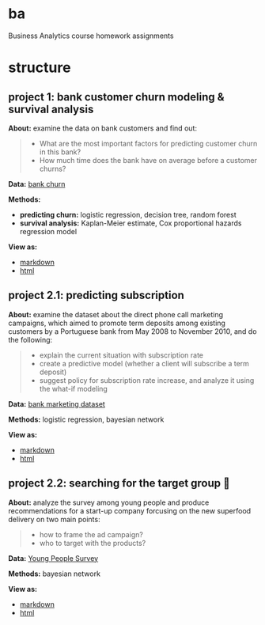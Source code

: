 # ba
Business Analytics course homework assignments

# structure

## project 1: bank customer churn modeling & survival analysis

**About:** examine the data on bank customers and find out: 

> - What are the most important factors for predicting customer churn in this bank?   
> - How much time does the bank have on average before a customer churns?

**Data:** [bank churn](https://www.kaggle.com/adammaus/predicting-churn-for-bank-customers)

**Methods:** 
- **predicting churn:** logistic regression, decision tree, random forest
- **survival analysis:** Kaplan-Meier estimate, Cox proportional hazards regression model

**View as:**
- [markdown](first_homework/ba.md)
- [html](first_homework/ba.html) 


## project 2.1: predicting subscription

**About:** examine the dataset about the direct phone call marketing campaigns, which aimed to promote term deposits among existing customers by a Portuguese bank from May 2008 to November 2010, and do the following:  

> - explain the current situation with subscription rate  
> - create a predictive model (whether a client will subscribe a term deposit)
> - suggest policy for subscription rate increase, and analyze it using the what-if modeling  

**Data:** [bank marketing dataset](https://archive.ics.uci.edu/ml/datasets/Bank+Marketing)  

**Methods:** logistic regression, bayesian network

**View as:**
- [markdown](exam_work/task_1.md)
- [html](exam_work/task_1.html) 



## project 2.2: searching for the target group 🎯

**About:** analyze the survey among young people and produce recommendations for a start-up company forcusing on the new superfood delivery on two main points: 

> - how to frame the ad campaign?    
> - who to target with the products?   

**Data:** [Young People Survey](https://www.kaggle.com/miroslavsabo/young-people-survey)

**Methods:** bayesian network

**View as:**
- [markdown](exam_work/task_2.md)
- [html](exam_work/task_2.html) 